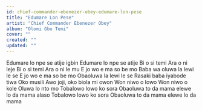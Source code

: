 ```yaml
---
id: chief-commander-ebenezer-obey-edumare-lon-pese
title: "Edumare Lon Pese"
artist: "Chief Commander Ebenezer Obey"
album: "Olomi Gbo Temi"
cover: ""
created: ""
updated: ""
---
```


Edumare lo npe se atije igbin
Edumare lo npe se atije
Bi o si temi
Ara o ni leje
Bi o si temi
Ara o ni le mu
E jo wo e ma so be mo
Baba wa oluwa la lewi le se
E jo wo e ma so be mo
Obaoluwa la lewi le se
Rasaki baba iyabode tiwa
Oko musili
Awo joji, oko biola mi owon
Won niwo o lowo
Won niwo o kole
Oluwa lo nto mo
Tobalowo lowo ko sora
Obaoluwa to da mama elewe lo da mama alaso
Tobalowo lowo ko sora Obaoluwa to da mama elewe lo da mama